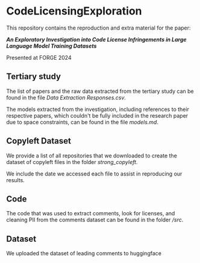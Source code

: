 # CodeLicensingExploration

This repository contains the reproduction and extra material for the paper:

***An Exploratory Investigation into Code License Infringements in Large Language Model Training Datasets***

Presented at FORGE 2024



## Tertiary study

The list of papers and the raw data extracted from the tertiary study can be found in the file *Data Extraction Responses.csv*.

The models extracted from the investigation, including references to their respective papers, which couldn't be fully included in the research paper due to space constraints, can be found in the file *models.md*.



## Copyleft Dataset

We provide a list of all repositories that we downloaded to create the dataset of copyleft files in the folder *strong_copyleft*.

We include the date we accessed each file to assist in reproducing our results.



## Code

The code that was used to extract comments, look for licenses, and cleaning PII from the comments dataset can be found in the folder */src*.



## Dataset

We uploaded the dataset of leading comments to huggingface 